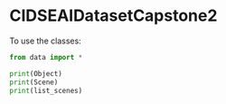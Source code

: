 # CIDSEAIDatasetCapstone2

To use the classes:

```python
from data import *

print(Object)
print(Scene)
print(list_scenes)
```